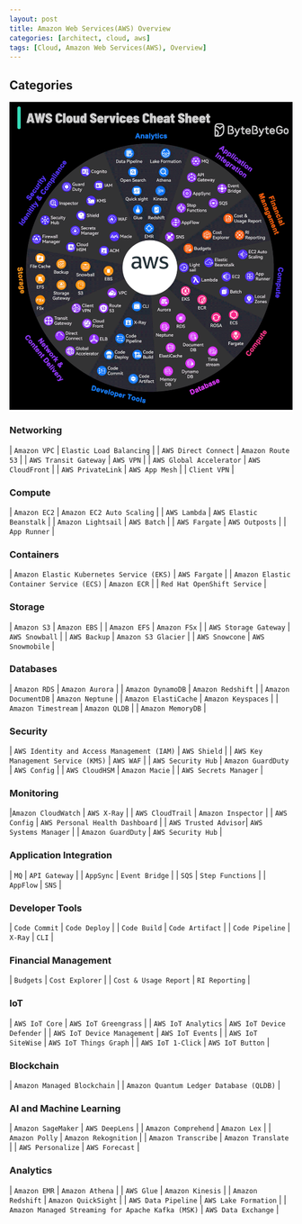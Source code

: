 ```yaml
---
layout: post
title: Amazon Web Services(AWS) Overview
categories: [architect, cloud, aws]
tags: [Cloud, Amazon Web Services(AWS), Overview]
---
```


## Categories

![AWS Services CheatSheet](/assets/img/cloud/aws/aws-services-cheatsheet.gif)

### **Networking**

| `Amazon VPC` | `Elastic Load Balancing` | 
| `AWS Direct Connect` | `Amazon Route 53` | 
| `AWS Transit Gateway` | `AWS VPN` | 
| `AWS Global Accelerator` | `AWS CloudFront` | 
| `AWS PrivateLink` | `AWS App Mesh` | 
| `Client VPN` | 

### **Compute**

| `Amazon EC2` | `Amazon EC2 Auto Scaling` | 
| `AWS Lambda` | `AWS Elastic Beanstalk` | 
| `Amazon Lightsail` | `AWS Batch` | 
| `AWS Fargate` | `AWS Outposts` |
| `App Runner` |

### **Containers**

| `Amazon Elastic Kubernetes Service (EKS)` | `AWS Fargate` | 
| `Amazon Elastic Container Service (ECS)` | `Amazon ECR` |
| `Red Hat OpenShift Service` | 

### **Storage**

| `Amazon S3` | `Amazon EBS` | 
| `Amazon EFS` | `Amazon FSx` | 
| `AWS Storage Gateway` | `AWS Snowball` | 
| `AWS Backup` | `Amazon S3 Glacier` | 
| `AWS Snowcone` | `AWS Snowmobile` |

### **Databases**

| `Amazon RDS` | `Amazon Aurora` |
| `Amazon DynamoDB` | `Amazon Redshift` | 
| `Amazon DocumentDB` | `Amazon Neptune` |
| `Amazon ElastiCache` | `Amazon Keyspaces` |
| `Amazon Timestream` | `Amazon QLDB` | 
| `Amazon MemoryDB` |


### **Security**

| `AWS Identity and Access Management (IAM)` | `AWS Shield` | 
| `AWS Key Management Service (KMS)` | `AWS WAF` |
| `AWS Security Hub` | `Amazon GuardDuty` | `AWS Config` | 
| `AWS CloudHSM` | `Amazon Macie` | 
| `AWS Secrets Manager` | 

### **Monitoring**

|`Amazon CloudWatch` | `AWS X-Ray` | 
| `AWS CloudTrail` | `Amazon Inspector` |
| `AWS Config` | `AWS Personal Health Dashboard` |
| `AWS Trusted Advisor`| `AWS Systems Manager` |
| `Amazon GuardDuty` | `AWS Security Hub` | 

### **Application Integration**

| `MQ` | `API Gateway` |
| `AppSync` | `Event Bridge` | 
| `SQS` | `Step Functions` |
| `AppFlow` | `SNS` | 

### **Developer Tools**

| `Code Commit` | `Code Deploy` |
| `Code Build` | `Code Artifact` |
| `Code Pipeline` | `X-Ray` | `CLI` | 

### **Financial Management** 

| `Budgets` | `Cost Explorer` | 
| `Cost & Usage Report` | `RI Reporting` |

### **IoT**

| `AWS IoT Core` | `AWS IoT Greengrass` |
| `AWS IoT Analytics` | `AWS IoT Device Defender` |
| `AWS IoT Device Management` | `AWS IoT Events` | 
| `AWS IoT SiteWise` | `AWS IoT Things Graph` | 
| `AWS IoT 1-Click` | `AWS IoT Button` |

### **Blockchain**

| `Amazon Managed Blockchain` | 
| `Amazon Quantum Ledger Database (QLDB)` | 

### **AI and Machine Learning**

| `Amazon SageMaker` | `AWS DeepLens` | 
| `Amazon Comprehend` | `Amazon Lex` | 
| `Amazon Polly` | `Amazon Rekognition` |
| `Amazon Transcribe` | `Amazon Translate` | 
| `AWS Personalize` | `AWS Forecast` | 

### **Analytics**

| `Amazon EMR` | `Amazon Athena` | 
| `AWS Glue` | `Amazon Kinesis` | 
| `Amazon Redshift` | `Amazon QuickSight` | 
| `AWS Data Pipeline` | `AWS Lake Formation` | 
| `Amazon Managed Streaming for Apache Kafka (MSK)` | `AWS Data Exchange` | 